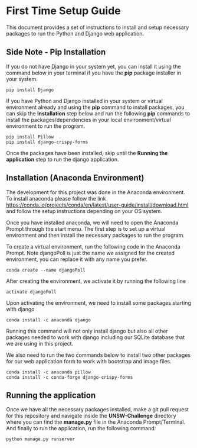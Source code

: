 # First Time Setup Guide
This document provides a set of instructions to install and setup necessary packages to run the Python and Django web application.

## Side Note - Pip Installation 
If you do not have Django in your system yet, you can install it using the command below in your terminal if you have the **pip** package installer in your system.
```
pip install Django
```
If you have Python and Django installed in your system or virtual environment already and using the **pip** command to install packages, you can skip the **Installation** step below and run the following **pip** commands to install the packages/dependencies in your local environment/virtual environment to run the program.
```
pip install Pillow
pip install django-crispy-forms
```
Once the packages have been installed, skip until the **Running the application** step to run the django application.

## Installation (Anaconda Environment)
The development for this project was done in the Anaconda environment. To install anaconda please follow the link https://conda.io/projects/conda/en/latest/user-guide/install/download.html and follow the setup instructions depending on your OS system. 

Once you have installed anaconda, we will need to open the Anaconda Prompt through the start menu. The first step is to set up a virtual environment and then install the necessary packages to run the program. 

To create a virtual environment, run the following code in the Anaconda Prompt. Note djangoPoll is just the name we assigned for the created environment, you can replace it with any name you prefer.
```
conda create --name djangoPoll
```
After creating the environment, we activate it by running the following line
```
activate djangoPoll
```
Upon activating the environment, we need to install some packages starting with django
```
conda install -c anaconda django
```
Running this command will not only install django but also all other packages needed to work with django including our SQLite database that we are using in this project.

We also need to run the two commands below to install two other packages for our web application form to work with bootstrap and image files.
```
conda install -c anaconda pillow
conda install -c conda-forge django-crispy-forms
```

## Running the application
Once we have all the necessary packages installed, make a git pull request for this repository and navigate inside the **UNSW-Challenge** directory where you can find the **manage.py** file in the Anaconda Prompt/Terminal. And finally to run the application, run the following command:
```
python manage.py runserver
```

